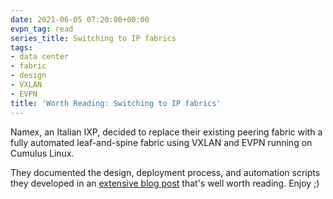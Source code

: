 ```yaml
---
date: 2021-06-05 07:20:00+00:00
evpn_tag: read
series_title: Switching to IP fabrics
tags:
- data center
- fabric
- design
- VXLAN
- EVPN
title: 'Worth Reading: Switching to IP fabrics'
---
```

Namex, an Italian IXP, decided to replace their existing peering fabric with a fully automated leaf-and-spine fabric using VXLAN and EVPN running on Cumulus Linux.

They documented the design, deployment process, and automation scripts they developed in an 
[extensive blog post](https://blog.namex.it/2021/04/switching-to-ip-fabrics/) that's well worth reading. Enjoy ;)
